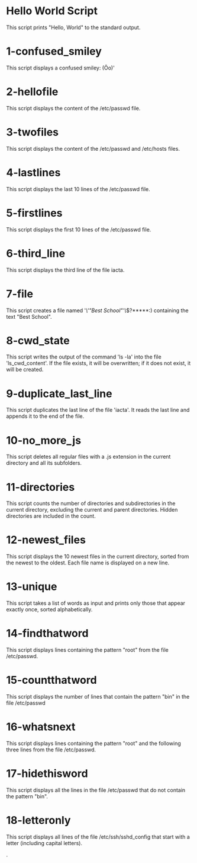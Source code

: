 # Hello World Script

This script prints "Hello, World" to the standard output.

# 1-confused_smiley

This script displays a confused smiley: (Ôo)'

# 2-hellofile

This script displays the content of the /etc/passwd file.

# 3-twofiles

This script displays the content of the /etc/passwd and /etc/hosts files.

# 4-lastlines

This script displays the last 10 lines of the /etc/passwd file.

# 5-firstlines

This script displays the first 10 lines of the /etc/passwd file.

# 6-third_line

This script displays the third line of the file iacta.

# 7-file

This script creates a file named '*\\'"Best School"'\\*$\?\*\*\*\*\*:) containing the text "Best School".

# 8-cwd_state

This script writes the output of the command 'ls -la' into the file 'ls_cwd_content'. If the file exists, it will be overwritten; if it does not exist, it will be created.

# 9-duplicate_last_line

This script duplicates the last line of the file 'iacta'. It reads the last line and appends it to the end of the file.

# 10-no_more_js

This script deletes all regular files with a .js extension in the current directory and all its subfolders.

# 11-directories

This script counts the number of directories and subdirectories in the current directory, excluding the current and parent directories. Hidden directories are included in the count.

# 12-newest_files

This script displays the 10 newest files in the current directory, sorted from the newest to the oldest. Each file name is displayed on a new line.

# 13-unique

This script takes a list of words as input and prints only those that appear exactly once, sorted alphabetically.

# 14-findthatword

This script displays lines containing the pattern "root" from the file /etc/passwd.

# 15-countthatword

This script displays the number of lines that contain the pattern "bin" in the file /etc/passwd

# 16-whatsnext

This script displays lines containing the pattern "root" and the following three lines from the file /etc/passwd.

# 17-hidethisword

This script displays all the lines in the file /etc/passwd that do not contain the pattern "bin".

# 18-letteronly

This script displays all lines of the file /etc/ssh/sshd_config that start with a letter (including capital letters).

.
